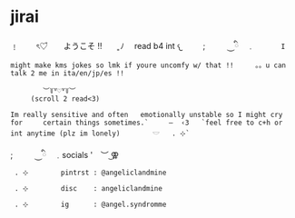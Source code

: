 # jirai
﹗  　　ৎ♡゙　　ようこそ !!　　 ͈ﾉ 　read b4 int  𐔌 　　     ;　　⠀⏝ི　﹒         `      I might make kms jokes so
lmk if youre uncomfy w/ that !! 
　　。。u can talk 2 me in ita/en/jp/es !!`
  
            ︶꒦꒷♡꒷꒦︶
         (scroll 2 read<3)
            
    Im really sensitive and often   emotionally unstable so I might cry for     certain things sometimes.`     —  ‹𝟹   `feel free to c+h or int anytime (plz im lonely)        𓎟   . ⊹`

    
      
  ;　　⠀⏝ི　﹒socials  '　︶ ͜⚢   
` . ⊹        pintrst : @angeliclandmine`
 
` . ⊹        disc    : angeliclandmine`
 
` . ⊹        ig      : @angel.syndromme`
